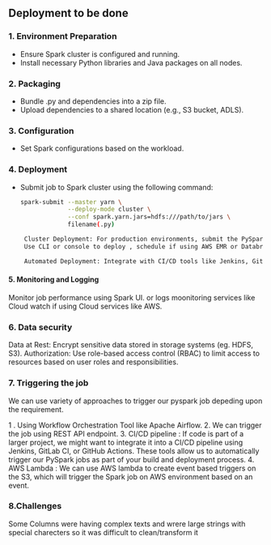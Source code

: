 ## Deployment to be done

### 1. Environment Preparation
- Ensure Spark cluster is configured and running.
- Install necessary Python libraries and Java packages on all nodes.

### 2. Packaging
- Bundle .py and dependencies into a zip file.
- Upload dependencies to a shared location (e.g., S3 bucket, ADLS).

### 3. Configuration
- Set Spark configurations based on the workload.

### 4. Deployment
- Submit job to Spark cluster using the following command:
  ```bash
  spark-submit --master yarn \
               --deploy-mode cluster \
               --conf spark.yarn.jars=hdfs:///path/to/jars \
               filename(.py)

   Cluster Deployment: For production environments, submit the PySpark job to a Spark cluster manager like YARN, Mesos, or Kubernetes. 
   Use CLI or console to deploy , schedule if using AWS EMR or Databricks.

   Automated Deployment: Integrate with CI/CD tools like Jenkins, GitHub Actions, or GitLab CI/CD to automate the deployment of PySpark jobs.

#### 5. Monitoring and Logging
Monitor job performance using Spark UI. or logs moonitoring services like Cloud watch if using Cloud services like AWS.

### 6. Data security
Data at Rest: Encrypt sensitive data stored in storage systems (eg. HDFS, S3).
Authorization: Use role-based access control (RBAC) to limit access to resources based on user roles and responsibilities.

### 7. Triggering the job
We can use variety of approaches to trigger our pyspark job depeding upon the requirement.

1 .  Using Workflow Orchestration Tool like Apache Airflow.
2. We can trigger the job using REST API endpoint.
3. CI/CD pipeline : If code is part of a larger project, we might want to integrate it into a CI/CD pipeline using Jenkins, GitLab CI, or GitHub Actions. These tools allow us to automatically trigger our PySpark jobs as part of your build and deployment process.
4. AWS Lambda : We can use AWS lambda to create event based triggers on the S3, which will trigger the Spark job on AWS environment based on an event.


### 8.Challenges

Some Columns were having complex texts and wrere large strings with special charecters so it was difficult to clean/transform it

